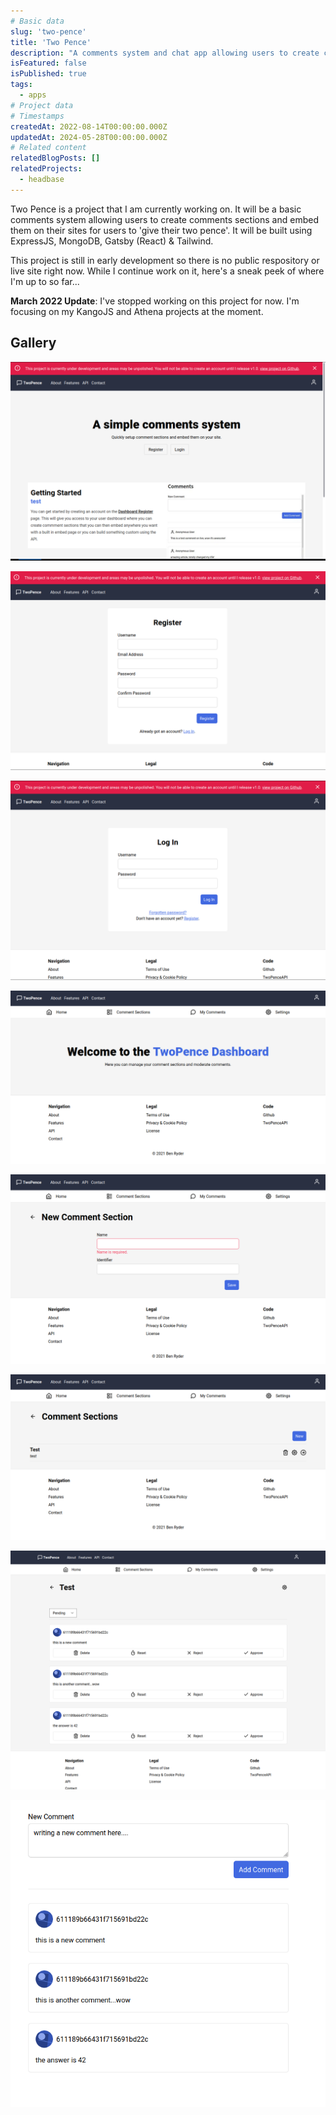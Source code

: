 ```yaml
---
# Basic data
slug: 'two-pence'
title: 'Two Pence'
description: "A comments system and chat app allowing users to create comments sections and embed them on their sites for users to 'give their two pence'."
isFeatured: false
isPublished: true
tags:
  - apps
# Project data
# Timestamps
createdAt: 2022-08-14T00:00:00.000Z
updatedAt: 2024-05-28T00:00:00.000Z
# Related content
relatedBlogPosts: []
relatedProjects:
  - headbase
---
```


Two Pence is a project that I am currently working on. It will be a basic comments system allowing users to create comments sections and embed them on their sites for users to 'give their two pence'.
It will be built using ExpressJS, MongoDB, Gatsby (React) & Tailwind.

This project is still in early development so there is no public respository or live site right now. While I continue work on it, here's a sneak peek of where I'm up to so far...

**March 2022 Update**: I've stopped working on this project for now. I'm focusing on my KangoJS and Athena projects at the moment.

## Gallery
![](./assets/two-pence--home.png)

![](./assets/two-pence--register.png)

![](./assets/two-pence--log-in.png)

![](./assets/two-pence--dashboard.png)

![](./assets/two-pence--new-comment-section.png)

![](./assets/two-pence--comment-section.png)

![](./assets/two-pence--comment-admin.png)

![](./assets/two-pence--comments.png)
